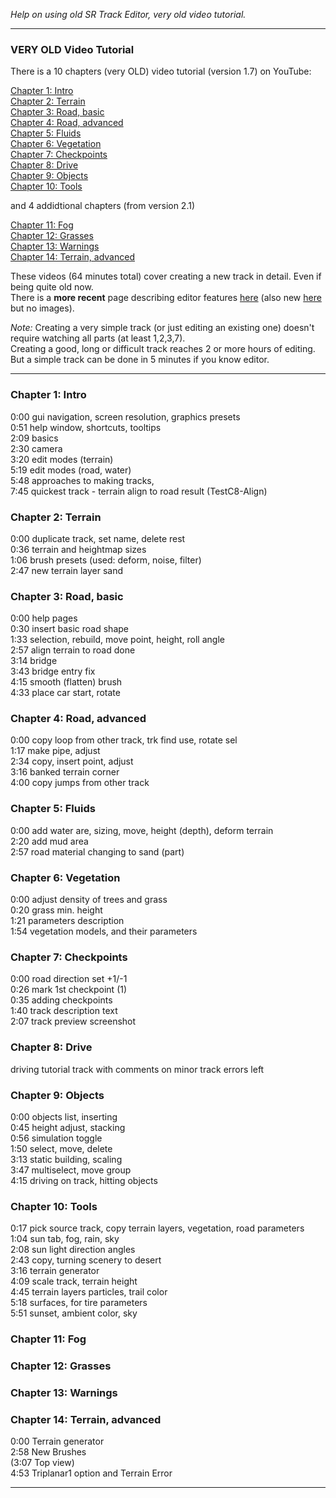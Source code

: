 _Help on using old SR Track Editor, very old video tutorial._


----
### VERY OLD Video Tutorial

There is a 10 chapters (very OLD) video tutorial (version 1.7) on YouTube: 

[Chapter 1: Intro](https://www.youtube.com/watch?v=nJrpQbwzlXE)  
[Chapter 2: Terrain](https://www.youtube.com/watch?v=FDJFRgW52ms)  
[Chapter 3: Road, basic](https://www.youtube.com/watch?v=ylUySzCSjd8)  
[Chapter 4: Road, advanced](https://www.youtube.com/watch?v=Gycjc7noflY)  
[Chapter 5: Fluids](https://www.youtube.com/watch?v=CiKkueI2tqU)  
[Chapter 6: Vegetation](https://www.youtube.com/watch?v=L6eZKLG79TQ)  
[Chapter 7: Checkpoints](https://www.youtube.com/watch?v=LlU1Sp_6bcU)  
[Chapter 8: Drive](https://www.youtube.com/watch?v=qdLlY4EYnyM)  
[Chapter 9: Objects](https://www.youtube.com/watch?v=9DzgmYmxu3w)  
[Chapter 10: Tools](https://www.youtube.com/watch?v=6GQx0pW6HEk)  

and 4 addidtional chapters (from version 2.1)

[Chapter 11: Fog](https://www.youtube.com/watch?v=yNPIR29iv0U)  
[Chapter 12: Grasses](https://www.youtube.com/watch?v=xeazOxtcLCY)  
[Chapter 13: Warnings](https://www.youtube.com/watch?v=UWvm-okLuy8)  
[Chapter 14: Terrain, advanced](https://www.youtube.com/watch?v=v8Evcw7nLok)  

These videos (64 minutes total) cover creating a new track in detail. Even if being quite old now.  
There is a **more recent** page describing editor features [here](https://cryham.tuxfamily.org/portfolio/2015-sr-track-editor) (also new [here](https://cryham.org/portfolio/2010-sr-track-editor) but no images).

_Note:_ Creating a very simple track (or just editing an existing one) doesn't require watching all parts (at least 1,2,3,7).  
Creating a good, long or difficult track reaches 2 or more hours of editing. But a simple track can be done in 5 minutes if you know editor.

   
----

### Chapter 1: Intro

0:00 gui navigation, screen resolution, graphics presets  
0:51 help window, shortcuts, tooltips  
2:09 basics  
2:30 camera  
3:20 edit modes (terrain)  
5:19 edit modes (road, water)  
5:48 approaches to making tracks,  
7:45 quickest track - terrain align to road result (TestC8-Align)

### Chapter 2: Terrain

0:00 duplicate track, set name, delete rest  
0:36 terrain and heightmap sizes  
1:06 brush presets (used: deform, noise, filter)  
2:47 new terrain layer sand

### Chapter 3: Road, basic

0:00 help pages  
0:30 insert basic road shape  
1:33 selection, rebuild, move point, height, roll angle  
2:57 align terrain to road done  
3:14 bridge  
3:43 bridge entry fix  
4:15 smooth (flatten) brush  
4:33 place car start, rotate

### Chapter 4: Road, advanced

0:00 copy loop from other track, trk find use, rotate sel  
1:17 make pipe, adjust  
2:34 copy, insert point, adjust  
3:16 banked terrain corner  
4:00 copy jumps from other track

### Chapter 5: Fluids

0:00 add water are, sizing, move, height (depth), deform terrain  
2:20 add mud area  
2:57 road material changing to sand (part)

### Chapter 6: Vegetation

0:00 adjust density of trees and grass  
0:20 grass min. height  
1:21 parameters description  
1:54 vegetation models, and their parameters

### Chapter 7: Checkpoints

0:00 road direction set +1/-1  
0:26 mark 1st checkpoint (1)  
0:35 adding checkpoints  
1:40 track description text  
2:07 track preview screenshot

### Chapter 8: Drive

driving tutorial track with comments on minor track errors left

### Chapter 9: Objects

0:00 objects list, inserting  
0:45 height adjust, stacking  
0:56 simulation toggle  
1:50 select, move, delete  
3:13 static building, scaling  
3:47 multiselect, move group  
4:15 driving on track, hitting objects

### Chapter 10: Tools

0:17 pick source track, copy terrain layers, vegetation, road parameters  
1:04 sun tab, fog, rain, sky  
2:08 sun light direction angles  
2:43 copy, turning scenery to desert  
3:16 terrain generator  
4:09 scale track, terrain height  
4:45 terrain layers particles, trail color  
5:18 surfaces, for tire parameters  
5:51 sunset, ambient color, sky

### Chapter 11: Fog


### Chapter 12: Grasses


### Chapter 13: Warnings


### Chapter 14: Terrain, advanced

0:00 Terrain generator  
2:58 New Brushes  
(3:07 Top view)  
4:53 Triplanar1 option and Terrain Error

----
